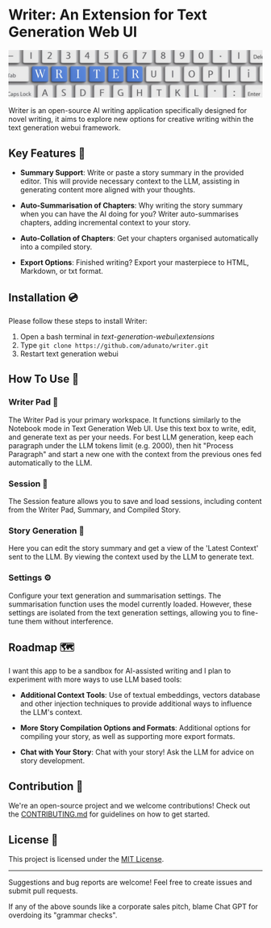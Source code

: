 # Writer: An Extension for Text Generation Web UI
![Logo](./logo.png)

Writer is an open-source AI writing application specifically designed for novel writing, it aims to explore new options for creative writing within the text generation webui framework. 

## Key Features :key:

- **Summary Support**: Write or paste a story summary in the provided editor. This will provide necessary context to the LLM, assisting in generating content more aligned with your thoughts.

- **Auto-Summarisation of Chapters**: Why writing the story summary when you can have the AI doing for you? Writer auto-summarises chapters, adding incremental context to your story.

- **Auto-Collation of Chapters**: Get your chapters organised automatically into a compiled story.

- **Export Options**: Finished writing? Export your masterpiece to HTML, Markdown, or txt format.

## Installation :cd:

Please follow these steps to install Writer:

1. Open a bash terminal in *text-generation-webui\extensions*
2. Type ``` git clone https://github.com/adunato/writer.git ```
3. Restart text generation webui

## How To Use :book:

### Writer Pad :memo:

The Writer Pad is your primary workspace. It functions similarly to the Notebook mode in Text Generation Web UI. Use this text box to write, edit, and generate text as per your needs. For best LLM generation, keep each paragraph under the LLM tokens limit (e.g. 2000), then hit "Process Paragraph" and start a new one with the context from the previous ones fed automatically to the LLM.

### Session :floppy_disk:

The Session feature allows you to save and load sessions, including content from the Writer Pad, Summary, and Compiled Story.

### Story Generation :rocket:

Here you can edit the story summary and get a view of the 'Latest Context' sent to the LLM. By viewing the context used by the LLM to generate text.

### Settings :gear:

Configure your text generation and summarisation settings. The summarisation function uses the model currently loaded. However, these settings are isolated from the text generation settings, allowing you to fine-tune them without interference.

## Roadmap :world_map:

I want this app to be a sandbox for AI-assisted writing and I plan to experiment with more ways to use LLM based tools:

- **Additional Context Tools**: Use of textual embeddings, vectors database and other injection techniques to provide additional ways to influence the LLM's context.

- **More Story Compilation Options and Formats**: Additional options for compiling your story, as well as supporting more export formats.

- **Chat with Your Story**: Chat with your story! Ask the LLM for advice on story development.

## Contribution :handshake:

We're an open-source project and we welcome contributions! Check out the [CONTRIBUTING.md](./CONTRIBUTING.md) for guidelines on how to get started.

## License :page_with_curl:

This project is licensed under the [MIT License](./LICENSE).

---

Suggestions and bug reports are welcome! Feel free to create issues and submit pull requests.

If any of the above sounds like a corporate sales pitch, blame Chat GPT for overdoing its "grammar checks".
